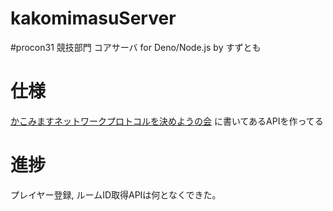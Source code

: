 # kakomimasuServer
 #procon31 競技部門 コアサーバ for Deno/Node.js by すずとも

# 仕様
[かこみますネットワークプロトコルを決めようの会](https://hackmd.io/IDgCfeQ8SqWQuK9PzkG8xQ?view)
に書いてあるAPIを作ってる

# 進捗
プレイヤー登録, ルームID取得APIは何となくできた。
